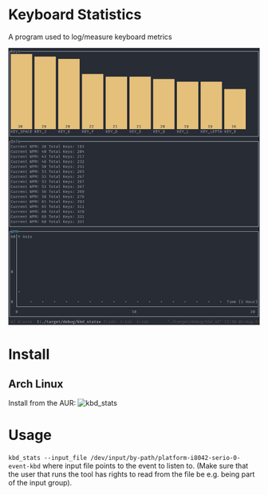 # Keyboard Statistics
A program used to log/measure keyboard metrics

![screenshot](misc/screenshots/1.png)

# Install
## Arch Linux
Install from the AUR: ![kbd_stats](https://aur.archlinux.org/packages/kbd_stats-git/)

# Usage
`kbd_stats --input_file /dev/input/by-path/platform-i8042-serio-0-event-kbd` where
input file points to the event to listen to. (Make sure that the user that runs the tool has
rights to read from the file be e.g. being part of the input group).
